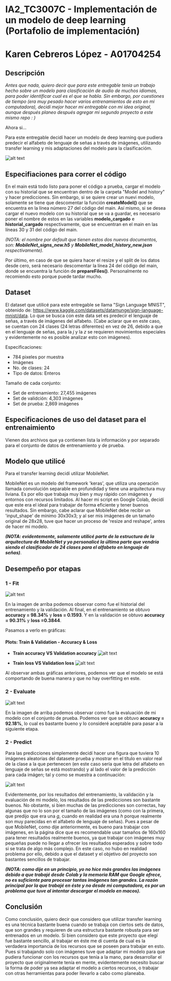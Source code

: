 # IA2_TC3007C - Implementación de un modelo de deep learning (Portafolio de implementación)
# Karen Cebreros López - A01704254

## Descripción
*Antes que nada, quiero decir que para este entregable tenía un trabajo hecho sobre un modelo para clasificación de audio de muchos idiomas, para poder identificar cual es el que se habla. Sin embargo, por cuestiones de tiempo (era muy pesado hacer varios entrenamientos de esto en mi computadora), decidí mejor hacer mi entregable con mi idea original, aunque después planeo después agregar mi segundo proyecto a este mismo repo : )*

Ahora si...

Para este entregable decidí hacer un modelo de deep learning que pudiera predecir el alfabeto de lenguaje de señas a través de imágenes, utilizando transfer learning y mis adaptaciones del modelo para la clasificacióm.

![alt text](https://github.com/karencl/IA2_TC3007C/blob/master/Images/sign_alphabet.png)

## Especifiaciones para correr el código
En el main está todo listo para poner el código a prueba, cargar el modelo con su historial que se encuentran dentro de la carpeta "Model and history" y hacer predicciones. Sin embargo, si se quiere crear un nuevi modelo, solamente se tiene que descomentar la función **createModel()** que se encuentra en la línea número 27 del código del main. Así mismo, si se desea cargar el nuevo modelo con su historial que se va a guardar, es necesario poner el nombre de estos en las variables **modelo_cargado** e **historial_cargado** respectivamente, que se encuentran en el main en las líneas 30 y 31 del código del main. 

*(NOTA: el nombre por default que tienen estos dos nuevos documentos, son: **MobileNet_signs_new.h5** y **MobileNet_model_history_new.json** respectivamente).*

Por último, en caso de que se quiera hacer el resize y el split de los datos desde cero, será necesario descomentar la línea 24 del código del main, donde se encuentra la función de **prepareFiles()**. Personalmente no recomiendo esto porque puede tardar mucho.

## Dataset
El dataset que utilicé para este entregable se llama "Sign Language MNIST", obtenido de: https://www.kaggle.com/datasets/datamunge/sign-language-mnist/data.
Lo que se busca con este data set es predecir el lenguaje de señas, a través de imágenes del alfabeto. (Cabe aclarar que en este caso, se cuentan con 24 clases (24 letras diferentes) en vez de 26, debido a que en el lenguaje de señas, para la *j* y la *z* se requieren movimientos especiales y evidentemente no es posible analizar esto con imágenes).

Especificaciones:
- 784 pixeles por muestra
- Imágenes
- No. de clases: 24
- Tipo de datos: Enteros

Tamaño de cada conjunto:
- Set de entrenamiento: 27,455 imágenes
- Set de validción: 4,303 imágenes
- Set de prueba: 2,869 imágenes

## Especificaciones de uso del dataset para el entrenaimiento
Vienen dos archivos que ya contienen lista la información y por separado para el conjunto de datos de entrenamiento y de prueba.

## Modelo que utilicé
Para el transfer learning decidí utilizar MobileNet. 

MobileNet es un modelo del framework 'keras', que utiliza una operación llamada convolución separable en profundidad y tiene una arquitectura muy liviana. Es por ello que trabaja muy bien y muy rápido con imágenes y entornos con recursos limitados. Al hacer mi script en Google Colab, decidí que este era el ideal para trabajar de forma eficiente y tener buenos resultados. Sin embargo, cabe aclarar que MobileNet debe recibir un 'input_shape' de mínimo 30x30x3; y al ser mis imágenes de un tamaño original de 28x28, tuve que hacer un proceso de 'resize and reshape', antes de hacer mi modelo.

***(NOTA: evidentemente, solamente utilicé parte de la estructura de la arquitectura de MobileNet y yo personalicé la última parte que vendría siendo el clasificador de 24 clases para el alfabeto en lenguaje de señas)***.

## Desempeño por etapas
### 1 - Fit
![alt text](https://github.com/karencl/IA2_TC3007C/blob/master/Images/history.png)

En la imagen de arriba podemos observar como fue el historial del entrenamiento y la validación. Al final, en el entrenamiento se obtuvo **accuracy = 98.34%** y **loss = 0.1593**. Y en la validación se obtuvo **accuracy = 90.31%** y **loss =0.3844**.

Pasamos a verlo en gráficas:
#### Plots: Train & Validation - Accuracy & Loss
- **Train accuracy VS Validation accuracy** 
![alt text](https://github.com/karencl/IA2_TC3007C/blob/master/Images/train_val_acc.png)

- **Train loss VS Validation loss**
![alt text](https://github.com/karencl/IA2_TC3007C/blob/master/Images/train_val_loss.png)

Al observar ambas gráficas anteriores, podemos ver que el modelo se está comportando de buena manera y que no hay overfitting en este.

### 2 - Evaluate
![alt text](https://github.com/karencl/IA2_TC3007C/blob/master/Images/test_acc.png)

En la imagen de arriba podemos observar como fue la evaluación de mi modelo con el conjunto de prueba. Podemos ver que se obtuvo **accuracy = 92.18%**, lo cual es bastante bueno y lo consideré aceptable para pasar a la siguiente etapa.

### 2 - Predict

Para las predicciones simplemente decidí hacer una figura que tuviera 10 imágenes aleatorias del datasete prueba y mostrar en el título en valor real de la clase a la que pertenecen (en este caso sería que letra del alfabeto en lenguaje de señas se está mostrando) y al lado el valor de la predicción para cada imágen; tal y como se muestra a continuación:

![alt text](https://github.com/karencl/IA2_TC3007C/blob/master/Images/predictions.png)

Evidentemente, por los resultados del entrenamiento, la validación y la evaluación de mi modelo, los resultados de las predicciones son bastante buenos. No obstante, si bien muchas de las predicciones son correctas, hay algunas que no lo son por el tamaño de las imágenes (como con la primera, que predijo que era una *g*, cuando en realidad era una *h* porque realmente son muy parecidas en el alfabeto de lenguaje de señas). Pues a pesar de que MobileNet, como dije anteriormente, es bueno para trabajar con imágenes, en la página dice que es recomendable usar tamaños de 160x160 para tener resultados realmente buenos, ya que trabajar con imágenes muy pequeñas puede no llegar a ofrecer los resultados esperados y sobre todo si se trata de algo más complejo. En este caso, no hubo en realidad problema por ello, debido a que el dataset y el objetivo del proyecto son bastantes sencillos de trabajar.

***(NOTA: como dije en un principio, yo no hice más grandes las imágenes debido a que trabajé desde Colab y la memoria RAM que Google ofrece, no es suficiente para procesar tantas imágenes tan grandes. La razón principal por la que trabajé en éste y no desde mi computadora, es por un problema que tuve al intentar descargar el modelo en macos).***


## Conclusión
Como conclusión, quiero decir que considero que utilizar transfer learning es una técnica bastante buena cuando se trabaja con ciertos sets de datos, que son grandes y requieren de una estructura bastante robusta para ser entrenados en un modelo.
Si bien considero que este proyecto que elegí fue bastante sencillo, al trabajar en éste me di cuenta de cual es la verdadera importancia de los recursos que se poseen para trabajar en esto. Pues si trabajando solo con imágenes tuve que adaptar mi modelo para que pudiera funcionar con los recursos que tenía a la mano, para desarrollar el proyecto que originalmente tenía en mente, evidentemente necesito buscar la forma de poder ya sea adaptar el modelo a ciertos recursos, o trabajar con otras herramientas para poder llevarlo a cabo como planeaba.
